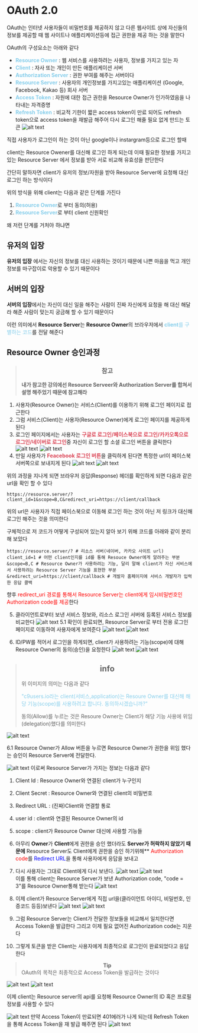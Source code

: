 # OAuth 2.0
OAuth는 인터넷 사용자들이 비밀번호를 제공하지 않고 다른 웹사이트 상에 자신들의 정보를 제공할 때 웹 사이트나 애플리케이션등에 접근 권한을 제공 하는 것을 말한다

OAuth의 구성요소는 아래와 같다
- <span style="color: skyblue;">**Resource Owner** </span>: 웹 서비스를 사용하려는 사용자, 정보를 가지고 있는 자
- <span style="color: skyblue;">**Client**</span> : 자사 또는 개인이 만든 애플리케이션 서버
- <span style="color: skyblue;">**Authorization Server**</span> : 권한 부여를 해주는 서버이다
- <span style="color: skyblue;">**Resource Server**</span> : 사용자의 개인정보를 가지고있는 애플리케이션 (Google, Facebook, Kakao 등) 회사 서버
- <span style="color: skyblue;">**Access Token**</span> : 자원에 대한 접근 권한을 Resource Owner가 인가하였음을 나타내는 자격증명
- <span style="color: skyblue;">**Refresh Token**</span> : 비교적 기한이 짧은 access token이 만료 되어도 refresh token으로 access token을 재발급 해주어 다시 로그인 해줄 필요 없게 만드는 토큰
![alt text](image-2.png)

직접 사용자가 로그인이 하는 것이 아닌 google이나 instargram등으로 로그인 할때 

client는 Resource Owener를 대신해 로그인 하게 되는데 이때 필요한 정보를 가지고 있는 Resource Server 에서 정보를 받아 서로 비교해 유효성을 판단한다

간단히 말하자면 client가 유저의 정보/자원을 받아 Resource Server에 요청해 대신 로그인 하는 방식이다

위의 방식을 위해 client는 다음과 같은 단계를 가진다

1. <span style="color: skyblue;">**Resource Owner**</span>로 부터 동의(허용)
2. <span style="color: skyblue;">**Resource Server**</span>로 부터 client 신원확인

왜 저런 단계를 거처야 하냐면 

## 유저의 입장
**유저의 입장** 에서는 자신의 정보를 대신 사용하는 것이기 때문에 나쁜 마음을 먹고 개인정보를 마구잡이로 악용할 수 있기 때문이다

## 서버의 입장
 **서버의 입장**에서는 자신이 대신 일을 해주는 사람이 진짜 자신에게 요청을 해 대신 해달라 해준 사람이 맞는지 궁금해 할 수 있기 때문이다

 이런 의미에서 **Resource Server**는 **Resource Owner**의 브라우저에서 <span style ="color : skyblue;">**client**를 구별하는 코드</span>를 전달 해준다

 ## Resource Owner 승인과정
 > ### <center>참고</center>
 > **내가 참고한 강의에선 Resource Serveer와 Authorization Server를 합쳐서 설명 해주었기 때문에 참고해라**

 1. 사용자(Resource Owner)는 서비스(Client)를 이용하기 위해 로그인 페이지로 접근한다
 2. 그럼 서비스(Client)는 사용자(Resource Owner)에게 로그인 페이지를 제공하게 된다
 3. 로그인 페이지에서는 사용자는 <span style="color : #DB4455;">**구글로 로그인/페이스북으로 로그인/카카오톡으로 로그인/네이버로 로그인**</span>중 자신이 로그인 할 소셜 로그인 버튼을 클릭한다
![alt text](image-1.png)
![alt text](<스크린샷 2025-07-03 201317.png>)
4. 만일 사용자가 <span style="color : #DB4455;">**Feacebook 로그인 버튼**</span>을 클릭하게 된다면 특정한 url이 페이스북 서버쪽으로 보내지게 된다
![alt text](image-3.png)
![alt text](image-4.png)

위의 과정을 지나게 되면 브라우저 응답(Response) 헤더를 확인하게 되면 다음과 같은 url을 확인 할 수 있다
```
https://resource.server/?client_id=1&scope=B,C&redirect_uri=https://client/callback
```
위의 url은 사용자가 직접 페이스북으로 이동해 로그인 하는 것이 아닌 저 링크가 대신해 로그인 해주는 것을 의미한다

구체적으로 저 코드가 어떻게 구성되어 있는지 알아 보기 위해 코드를 아래와 같이 분리 해 보았다
```
https://resource.server/? # 리소스 서버(네이버, 카카오 사이트 url)
client_id=1 # 어떤 client인지를 id를 통해 Resouce Owner에게 알려주는 부분
&scope=B,C # Resource Owner가 사용하려는 기능, 달리 말해 client가 자신 서비스에서 사용하려는 Resource Server 기능을 표현한 부분
&redirect_uri=https://client/callback # 개발자 홈페이지에 서비스 개발자가 입력한 응답 콜백
```
향후 <span style="color : red;">redirect_uri 경로를 통해서 Resource Server는 client에게 임시비밀번호인 Authorization code를 제공</span>한다

5. 클라이언트로부터 보낸 서비스 정보와, 리소스 로그인 서버에 등록된 서비스 정보를 비교한다
![alt text](image-5.png)
5.1 확인이 완료되면, Resource Server로 부터 전용 로그인 페이지로 이동하여 사용자에게 보여준다
![alt text](image-6.png)
![alt text](image-7.png)

6. ID/PW를 적어서 로그인을 하게되면, client가 사용하려는 기능(scope)에 대해 Resource Owner의 동의(승인)을 요청한다
![alt text](image-8.png)
![alt text](image-9.png)

> ## <center>info</center>
> 
> 위 이미지의 의미는 다음과 같다
>
><span style="color : skyblue"> "c9users.io라는 client(서비스,application)는 Resoure Owner를 대신해 해당 기능(scope)를 사용하려고 합니다. 동의하시겠습니까?"</span>
>
> 동의(Allow)를 누르는 것은 Resoure Owner는 Client가 해당 기능 사용에 위임(delegation)했다를 의미한다

![alt text](image-10.png)

6.1 Resource Owner가 Allow 버튼을 누르면 Resource Owner가 권한을 위임 했다는 승인이 Resource Server에 전달한다.

![alt text](image-11.png)
이로써 Resource Server가 가지는 정보는 다음과 같다
   1. Client Id : Resource Owner와 연결된 client가 누구인지
   2. Client Secret : Resource Owner와 연결된 client의 비밀번호
   3. Redirect URL : (진짜)Client와 연결할 통로
   4. user id : client와 연결된 Resource Owner의 id
   5. scope : client가 Resource Owner 대신에 사용할 기능들


7. 아무리 **Owner**가 **Client**에게 권한을 승인 했더라도 **Server가 허락하지 않았기 때문에** Resource Server도 Client에게 권한을 승인 하기위해** <span style = "color : red;">Authorization code</span>를 <span style = "color: blue;">Redirect URL</span>을 통해 사용자에게 응답을 보내고

8. 다시 사용자는 그대로 Client에게 다시 보낸다.
![alt text](image-12.png)
![alt text](image-13.png)<br>
이를 통해 client는 Resource Server가 보낸 Authorization code, "code = 3"를 Resource Owner통해 받는다
![alt text](image-14.png)

9. 이제 client가 Resource Server에게 직접 url을(클라이언트 아이디, 비밀번호, 인증코드 등등)보낸다
![alt text](image-15.png)
![alt text](image-16.png)
10. 그럼 Resource Server는 Client가 전달한 정보들을 비교해서 일치한다면 Access Token을 발급한다 그리고 이제 필요 없어진 Authorization code는 지운다
11. 그렇게 토큰을 받은 Client는 사용자에게 최종적으로 로그인이 완료되었다고 응답한다
> **<center> Tip </center>**
> OAuth의 목적은 최종적으로 Access Token을 발급하는 것이다

![alt text](image-17.png)
![alt text](image-18.png)

이제 client는 Resource server의 api를 요청해 Resource Owner의 ID 혹은 프로필 정보를 사용할 수 있다

![alt text](image-19.png)
만약 Access Token이 만료되면 401에러가 나게 되는데 Refresh Token을 통해 Access Token을 재 발급 해주면 된다
![alt text](image-20.png)